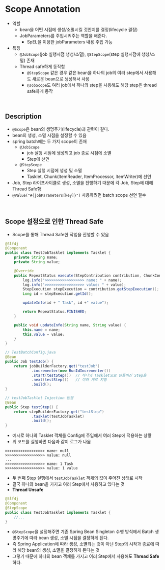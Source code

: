 # Scope Annotation

- 역할
  - bean을 어떤 시점에 생성/소멸시킬 것인지를 결정(lifecycle 결정)
  - JobParameters를 주입시켜주는 역할을 해준다.
    - SpEL을 이용한 jobParameters 내용 주입 가능
- 특징
  - `@JobScope`(job 실행시점 생성/소멸), `@StepScope`(step 실행시점에 생성/소멸) 존재
  - Thread safe하게 동작함
    - `@StepScope` 같은 경우 같은 bean을 하나의 job의 여러 step에서 사용해도 새로운 bean으로 생성해서 사용
    - `@JobScope`도 여러 job에서 하나의 step을 사용해도 해당 step은 thread safe하게 동작

<br> 

## Description

- `@Scope`은 bean의 생명주기(lifecycle)과 관련이 깊다.
- bean의 생성, 소멸 시점을 설정할 수 있음
- spring batch에는 두 가지 scope이 존재
  - `@JobScope`
    - job 실행 시점에 생성되고 job 종료 시점에 소멸
    - Step에 선언
  - `@StepScope`
    - Step 실행 시점에 생성 및 소멸
    - Tasklet, Chunk(ItemReader, ItemProcessor, ItemWriter)에 선언
- Job, Step 라이프사이클로 생성, 소멸을 진행하기 때문에 각 Job, Step에 대해 Thread Safe함
- `@Value("#{jobParameters[key]}")` 사용하려면 batch scope 선언 필수

<br>

## Scope 설정으로 인한 Thread Safe

- Scope를 통해 Thread Safe한 작업을 진행할 수 있음

```java
@Slf4j
@Component
public class TestJobTasklet implements Tasklet {
    private String name;
    private String value;

    @Override
    public RepeatStatus execute(StepContribution contribution, ChunkContext chunkContext) throws Exception {
        log.info(">>>>>>>>>>>>>>>>>> name: " + name);
        log.info(">>>>>>>>>>>>>>>>>> value: " + value);
        StepExecution stepExecution = contribution.getStepExecution();
        Long id = stepExecution.getId();

        updateInfo(id + " Task", id +" value");

        return RepeatStatus.FINISHED;
    }

    public void updateInfo(String name, String value) {
        this.name = name;
        this.value = value;
    }
}

// TestBatchConfig.java
@Bean
public Job testJob() {
    return jobBuilderFactory.get("testJob")
            .incrementer(new RunIdIncrementer())
            .start(testStep())  // 하나의 Tasklet으로 만들어진 Step을
            .next(testStep())   // 여러 개로 지정
            .build();
}

// testJobTasklet Injection 받음
@Bean
public Step testStep() {
    return stepBuilderFactory.get("testStep")
            .tasklet(testJobTasklet)
            .build();
}
```
- 예시로 하나의 Tasklet 객체를 Config에 주입해서 여러 Step에 적용하는 상황
- 위 코드를 실행하면 다음과 같이 로그가 나옴

```
>>>>>>>>>>>>>>>>>> name: null
>>>>>>>>>>>>>>>>>> value: null
...
>>>>>>>>>>>>>>>>>> name: 1 Task
>>>>>>>>>>>>>>>>>> value: 1 value
```
- 두 번째 Step 실행에서 `testJobTasklet` 객체의 값이 주어진 상태로 시작
- 결국 하나의 bean을 가지고 여러 Step에서 사용하고 있다는 것
- **Thread Unsafe**

```java
@Slf4j
@Component
@StepScope
public class TestJobTasklet implements Tasklet {
    //...
}
```
- `@StepScope`을 설정해주면 기존 Spring Bean Singleton 수행 방식에서 Batch 생명주기에 따라 bean 생성, 소멸 시점을 결정하게 된다.
- 즉 Spring Application에 따라 생성, 소멸되는 것이 아닌 Step의 시작과 종료에 따라 해당 bean의 생성, 소멸을 결정하게 된다는 것
- 그렇기 때문에 하나의 bean 객체를 가지고 여러 Step에서 사용해도 **Thread Safe**하다.